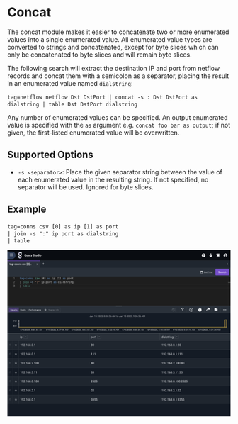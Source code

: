 # Concat

The concat module makes it easier to concatenate two or more enumerated values into a single enumerated value. All enumerated value types are converted to strings and concatenated, except for byte slices which can only be concatenated to byte slices and will remain byte slices.

The following search will extract the destination IP and port from netflow records and concat them with a semicolon as a separator, placing the result in an enumerated value named `dialstring`:

```gravwell
tag=netflow netflow Dst DstPort | concat -s : Dst DstPort as dialstring | table Dst DstPort dialstring
```

Any number of enumerated values can be specified. An output enumerated value is specified with the `as` argument e.g. `concat foo bar as output`; if not given, the first-listed enumerated value will be overwritten.

## Supported Options

* `-s <separator>`: Place the given separator string between the value of each enumerated value in the resulting string. If not specified, no separator will be used. Ignored for byte slices.

## Example

```gravwell
tag=conns csv [0] as ip [1] as port
| join -s ":" ip port as dialstring
| table
```
![](concat.png)
